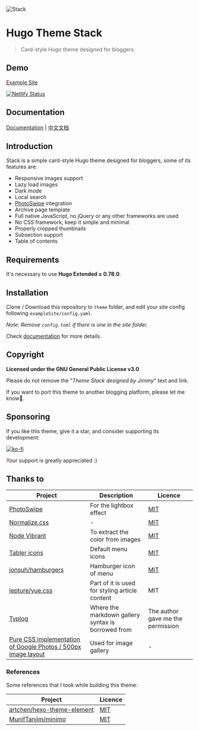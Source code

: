 ![Stack](https://i.imgur.com/cCiHOGS.jpg)
# Hugo Theme Stack

> Card-style Hugo theme designed for bloggers.

## Demo

[Example Site](https://theme-stack.jimmycai.com/)

[![Netlify Status](https://api.netlify.com/api/v1/badges/a2d2807a-a905-4bcb-97da-8da8d847da3d/deploy-status)](https://app.netlify.com/sites/hugo-theme-stack/deploys)

## Documentation

[Documentation](https://docs.stack.jimmycai.com/) | [中文文档](https://docs.stack.jimmycai.com/zh/)

## Introduction

Stack is a simple card-style Hugo theme designed for bloggers, some of its features are:

- Responsive images support
- Lazy load images
- Dark mode
- Local search
- [PhotoSwipe](https://photoswipe.com/) integration
- Archive page template
- Full native JavaScript, no jQuery or any other frameworks are used
- No CSS framework, keep it simple and minimal
- Properly cropped thumbnails
- Subsection support
- Table of contents

## Requirements

It's necessary to use **Hugo Extended ≥ 0.78.0**.

## Installation

Clone / Download this repository to `theme` folder, and edit your site config following `exampleSite/config.yaml`.

*Note: Remove `config.toml` if there is one in the site folder.*

Check [documentation](https://docs.stack.jimmycai.com/) for more details.

## Copyright

**Licensed under the GNU General Public License v3.0**

Please do not remove the "*Theme Stack designed by Jimmy*" text and link.

If you want to port this theme to another blogging platform, please let me know🙏.

## Sponsoring

If you like this theme, give it a star, and consider supporting its development:

[![ko-fi](https://www.ko-fi.com/img/githubbutton_sm.svg)](https://ko-fi.com/C0C530AXX)

Your support is greatly appreciated :)

## Thanks to

| Project | Description | Licence |
| ------- | ----------- | ------- |
| [PhotoSwipe](https://photoswipe.com/) | For the lightbox effect | [MIT](https://github.com/dimsemenov/PhotoSwipe/blob/master/LICENSE) |
| [Normalize.css](https://github.com/necolas/normalize.css) | - | [MIT](https://github.com/necolas/normalize.css/blob/master/LICENSE.md) |
| [Node Vibrant](https://github.com/Vibrant-Colors/node-vibrant) | To extract the color from images | [MIT](https://github.com/Vibrant-Colors/node-vibrant/blob/master/LICENSE.md)
| [Tabler icons](https://github.com/tabler/tabler-icons) | Default menu icons | [MIT](https://github.com/tabler/tabler-icons/blob/master/LICENSE) |
| [jonsuh/hamburgers](https://github.com/jonsuh/hamburgers) | Hamburger icon of menu | [MIT](https://github.com/jonsuh/hamburgers/blob/master/LICENSE) |
| [lepture/yue.css](https://github.com/lepture/yue.css) | Part of it is used for styling article content | MIT |
| [Typlog](https://typlog.com/) | Where the markdown gallery syntax is borrowed from | The author gave me the permission | 
| [Pure CSS implementation of Google Photos / 500px image layout](https://github.com/xieranmaya/blog/issues/6) | Used for image gallery | - |

### References

Some references that I took while building this theme:

| Project | Licence|
| ------- | ------|
| [artchen/hexo-theme-element](https://github.com/artchen/hexo-theme-element) | [MIT](https://github.com/artchen/hexo-theme-element/blob/master/LICENSE) |
| [MunifTanjim/minimo](https://github.com/MunifTanjim/minimo) | [MIT](https://github.com/MunifTanjim/minimo/blob/master/LICENSE) |